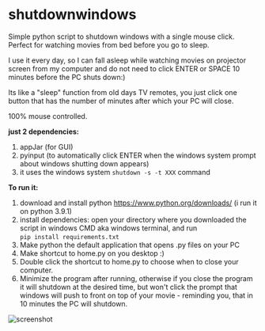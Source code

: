 # shutdownwindows
Simple python script to shutdown windows with a single mouse click. Perfect for watching movies from bed before you go to sleep. 

I use it every day, so I can fall asleep while watching movies on projector screen from my computer and do not need to click ENTER or SPACE 10 minutes before the PC shuts down:)

Its like a "sleep" function from old days TV remotes, you just click one button that has the number of minutes after which your PC will close. 

100% mouse controlled. 

**just 2 dependencies:**
1. appJar (for GUI) 
2. pyinput (to automatically click ENTER when the windows system prompt about windows shutting down appears)
3. it uses the windows system ```shutdown -s -t XXX``` command

**To run it:**
1. download and install python https://www.python.org/downloads/ (i run it on python 3.9.1)
2. install dependencies: open your directory where you downloaded the script in windows CMD aka windows terminal, and run   
```pip install requirements.txt```
3. Make python the default application that opens .py files on your PC
4. Make shortcut to home.py on you desktop :) 
5. Double click the shortcut to home.py to choose when to close your computer. 
6. Minimize the program after running, otherwise if you close the program it will shutdown at the desired time, but won't click the prompt that windows will push to front on top of your movie - reminding you, that in 10 minutes the PC will shutdown. 

![screenshot](https://github.com/growandwin/shutdownwindows/blob/main/screenshot.PNG?raw=true)


